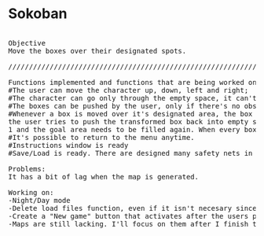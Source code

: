 # Sokoban
<pre>

Objective
Move the boxes over their designated spots.

///////////////////////////////////////////////////////////////////////////////////////////////////////////////////////////////////////////////////

Functions implemented and functions that are being worked on at this moment:
#The user can move the character up, down, left and right;
#The character can go only through the empty space, it can't go through the outter borders or the obstacles;
#The boxes can be pushed by the user, only if there's no obstacle blocking the box;
#Whenever a box is moved over it's designated area, the box turns from magenta into purple and the user can see how many more he has to push. If
the user tries to push the transformed box back into empty space: it turns again into magenta, the label increases the number of boxes left with
1 and the goal area needs to be filled again. When every box is pushed a button "next" appears and the user can go to the following map.
#It's possible to return to the menu anytime.
#Instructions window is ready
#Save/Load is ready. There are designed many safety nets in case the User loses/erases the save file. As long as there's not added "D" and "T" or random slots I don't think there can be any problems.

Problems:
It has a bit of lag when the map is generated.

Working on:
-Night/Day mode
-Delete load files function, even if it isn't necesary since the save buttons rewrite the save file each time.
-Create a "New game" button that activates after the users passes level 1. 
-Maps are still lacking. I'll focus on them after I finish the above functions.
</pre>